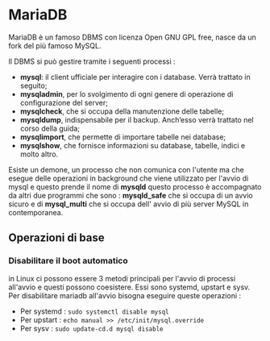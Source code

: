# MariaDB
MariaDB è un famoso DBMS con licenza Open GNU GPL free, nasce da un fork del più famoso MySQL. 

Il DBMS si può gestire tramite i seguenti processi : 

+ **mysql**: il client ufficiale per interagire con i database. Verrà trattato in seguito;
+ **mysqladmin**, per lo svolgimento di ogni genere di operazione di configurazione del server;
+ **mysqlcheck**, che si occupa della manutenzione delle tabelle;
+ **mysqldump**, indispensabile per il backup. Anch’esso verrà trattato nel corso della guida;
+ **mysqlimport**, che permette di importare tabelle nei database;
+ **mysqlshow**, che fornisce informazioni su database, tabelle, indici e molto altro.

Esiste un demone, un processo che non comunica con l'utente ma che esegue delle operazioni in background che viene utilizzato per l'avvio di mysql e questo prende il nome di **mysqld** questo processo è accompagnato da altri due programmi che sono : **mysqld_safe** che si occupa di un avvio sicuro e di **mysql_multi** che si occupa dell' avvio di più server MySQL in contemporanea.  

## Operazioni di base

### Disabilitare il boot automatico 
in Linux ci possono essere 3 metodi principali per l'avvio di processi all'avvio e questi possono coesistere. Essi sono systemd, upstart e sysv.  
Per disabilitare mariadb all'avvio bisogna eseguire queste operazioni :  
+ Per systemd : `sudo systemctl disable mysql`  
+ Per upstart : `echo manual >> /etc/init/mysql.override`  
+ Per sysv : `sudo update-cd.d mysql disable`  
